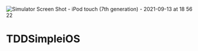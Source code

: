 ![Simulator Screen Shot - iPod touch (7th generation) - 2021-09-13 at 18 56 22](https://user-images.githubusercontent.com/10805452/133088087-7efd2467-7580-4999-b866-cc4fef27338f.png)
# TDDSimpleiOS
